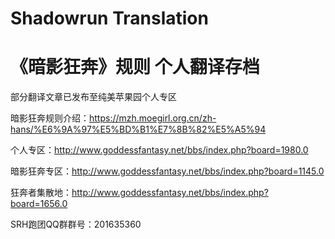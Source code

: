 #  Shadowrun Translation
# 《暗影狂奔》规则 个人翻译存档

部分翻译文章已发布至纯美苹果园个人专区

暗影狂奔规则介绍：https://mzh.moegirl.org.cn/zh-hans/%E6%9A%97%E5%BD%B1%E7%8B%82%E5%A5%94

个人专区：http://www.goddessfantasy.net/bbs/index.php?board=1980.0

暗影狂奔专区：http://www.goddessfantasy.net/bbs/index.php?board=1145.0

狂奔者集散地：http://www.goddessfantasy.net/bbs/index.php?board=1656.0

SRH跑团QQ群群号：201635360
